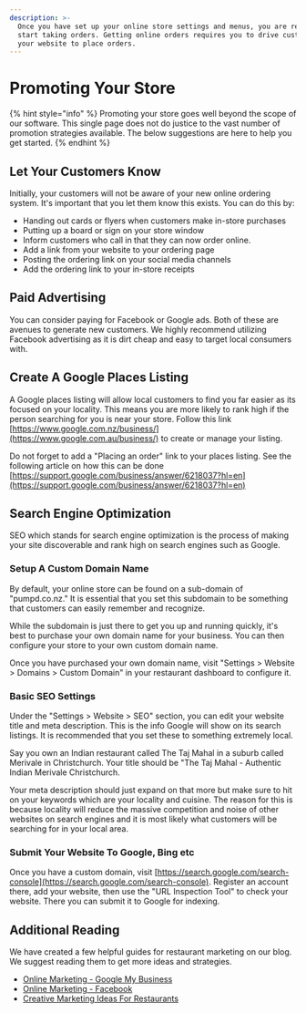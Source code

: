 ```yaml
---
description: >-
  Once you have set up your online store settings and menus, you are ready to
  start taking orders. Getting online orders requires you to drive customers to
  your website to place orders.
---
```


# Promoting Your Store

{% hint style="info" %}
Promoting your store goes well beyond the scope of our software. This single page does not do justice to the vast number of promotion strategies available. The below suggestions are here to help you get started.
{% endhint %}

## Let Your Customers Know

Initially, your customers will not be aware of your new online ordering system. It's important that you let them know this exists. You can do this by:

* Handing out cards or flyers when customers make in-store purchases
* Putting up a board or sign on your store window
* Inform customers who call in that they can now order online.
* Add a link from your website to your ordering page
* Posting the ordering link on your social media channels
* Add the ordering link to your in-store receipts

## Paid Advertising

You can consider paying for Facebook or Google ads. Both of these are avenues to generate new customers. We highly recommend utilizing Facebook advertising as it is dirt cheap and easy to target local consumers with.

## Create A Google Places Listing

A Google places listing will allow local customers to find you far easier as its focused on your locality. This means you are more likely to rank high if the person searching for you is near your store. Follow this link [https://www.google.com.nz/business/](https://www.google.com.au/business/) to create or manage your listing.

Do not forget to add a "Placing an order" link to your places listing. See the following article on how this can be done [https://support.google.com/business/answer/6218037?hl=en](https://support.google.com/business/answer/6218037?hl=en)

## Search Engine Optimization

SEO which stands for search engine optimization is the process of making your site discoverable and rank high on search engines such as Google.

### Setup A Custom Domain Name

By default, your online store can be found on a sub-domain of "pumpd.co.nz." It is essential that you set this subdomain to be something that customers can easily remember and recognize.

While the subdomain is just there to get you up and running quickly, it's best to purchase your own domain name for your business. You can then configure your store to your own custom domain name.

Once you have purchased your own domain name, visit "Settings > Website > Domains > Custom Domain" in your restaurant dashboard to configure it.

### Basic SEO Settings

Under the "Settings > Website > SEO" section, you can edit your website title and meta description. This is the info Google will show on its search listings. It is recommended that you set these to something extremely local.

Say you own an Indian restaurant called The Taj Mahal in a suburb called Merivale in Christchurch. Your title should be "The Taj Mahal - Authentic Indian Merivale Christchurch.

Your meta description should just expand on that more but make sure to hit on your keywords which are your locality and cuisine. The reason for this is because locality will reduce the massive competition and noise of other websites on search engines and it is most likely what customers will be searching for in your local area.

### Submit Your Website To Google, Bing etc

Once you have a custom domain, visit [https://search.google.com/search-console](https://search.google.com/search-console). Register an account there, add your website, then use the "URL Inspection Tool" to check your website. There you can submit it to Google for indexing.

## Additional Reading

We have created a few helpful guides for restaurant marketing on our blog. We suggest reading them to get more ideas and strategies.

* [Online Marketing - Google My Business](https://www.cloudwaitress.com/blog/online-restaurant-marketing-google-my-business)
* [Online Marketing - Facebook](https://www.cloudwaitress.com/blog/online-restaurant-marketing-facebook-advertising)
* [Creative Marketing Ideas For Restaurants](https://www.cloudwaitress.com/blog/creative-marketing-ideas-restaurants)
